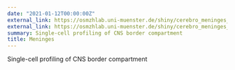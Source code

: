 ```yaml
---
date: "2021-01-12T00:00:00Z"
external_link: https://osmzhlab.uni-muenster.de/shiny/cerebro_meninges_mouse/
external_link: https://osmzhlab.uni-muenster.de/shiny/cerebro_meninges_rat
summary: Single-cell profiling of CNS border compartment
title: Meninges
---
```


Single-cell profiling of CNS border compartment